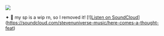 ![](https://64.media.tumblr.com/da0021b3a9d594150d0af21422b5b352/9675be42b7d3a191-d3/s400x600/48cbc49b6d76c57ceba4a4097b03a706aa4cc864.pnj)


✦ 💬 my sp is a wip rn, so I removed it!
[!][Listen on SoundCloud](https://img.shields.io/badge/SoundCloud-Here_Comes_a_Thought-orange)](https://soundcloud.com/stevenuniverse-music/here-comes-a-thought-feat)
